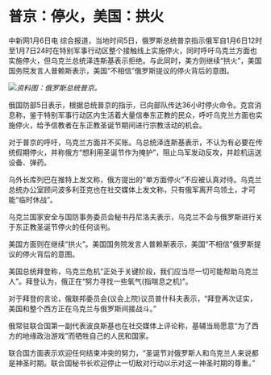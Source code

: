 # 普京：停火，美国：拱火

中新网1月6日电
综合报道，当地时间5日，俄罗斯总统普京指示俄军自1月6日12时至1月7日24时在特别军事行动区整个接触线上实施停火，同时呼吁乌克兰方面也实施停火，但乌克兰总统泽连斯基表示拒绝。与此同时，美方则继续“拱火”，美国国务院发言人普赖斯表示，美国“不相信”俄罗斯提议的停火背后的意图。

![](https://inews.gtimg.com/newsapp_bt/0/15596624608/1000)_资料图：俄罗斯总统普京。_

俄国防部5日表示，根据总统普京的指示，已向部队传达36小时停火命令。克宫消息称，鉴于特别军事行动区内生活着大量信奉东正教的民众，呼吁乌克兰方面也实施停火，给予信教者在东正教圣诞节期间进行宗教活动的机会。

对于普京的呼吁，乌克兰方面并不买账。乌总统泽连斯基表示，不认为有必要在传统假期停火，并称俄方“想利用圣诞节作为掩护”，阻止乌军发动反攻，并趁机运送设备、弹药。

乌外长库列巴在推特上发文称，俄方提出的“单方面停火”不应被认真对待。乌克兰总统办公室顾问波多利亚克也在社交媒体上发文称，只有俄军离开乌领土，才可能“临时休战”。

乌克兰国家安全与国防事务委员会秘书丹尼洛夫表示，乌克兰不会与俄罗斯进行关于东正教圣诞节停火的任何谈判。

美国方面则在继续“拱火”。美国国务院发言人普赖斯表示，美国“不相信”俄罗斯提议的停火背后的意图。

美国总统拜登称，乌克兰危机“正处于关键阶段，我们应当尽一切可能帮助乌克兰人”。拜登认为，俄正在“努力寻找一些氧气(指喘息之机)”。

对于拜登的言论，俄联邦委员会(议会上院)议员普什科夫表示，“拜登再次证实，美国和整个西方正在乌克兰与俄罗斯间接战斗。”

俄常驻联合国第一副代表波良斯基也在社交媒体上评论称，基辅当局愿意“为了西方的地缘政治游戏”而牺牲自己的人民和国家。

联合国方面表示欢迎任何结束冲突的努力，“圣诞节对俄罗斯人和乌克兰人来说都是神圣时期。联合国秘书长欢迎停止一切敌对行动以示对这一神圣时期的尊重。”

